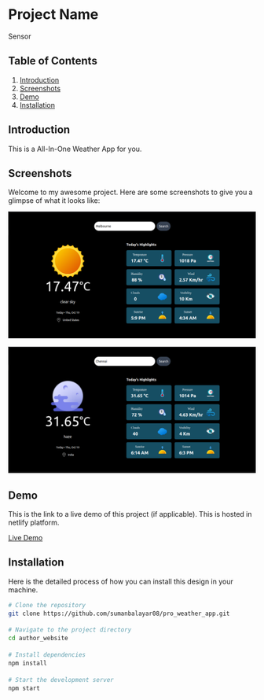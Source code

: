 # Project Name

Sensor 

## Table of Contents

1. [Introduction](#introduction)
2. [Screenshots](#screenshots)
3. [Demo](#demo)
4. [Installation](#installation)

## Introduction

This is a All-In-One Weather App for you.

## Screenshots

Welcome to my awesome project. Here are some screenshots to give you a glimpse of what it looks like:


![Screenshot 1](src/images/part1.png)

![Screenshot 2](src/images/part2.png)


## Demo

This is the link to a live demo of this project (if applicable). This is hosted in netlify platform.

[Live Demo](https://sensor2.netlify.app)

## Installation

Here is the detailed process of how you can install this design in your machine.

```bash
# Clone the repository
git clone https://github.com/sumanbalayar08/pro_weather_app.git

# Navigate to the project directory
cd author_website

# Install dependencies
npm install

# Start the development server
npm start
